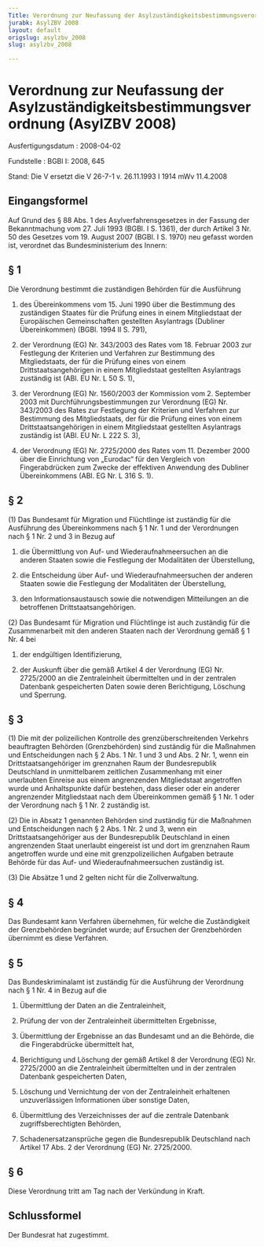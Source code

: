 ```yaml
---
Title: Verordnung zur Neufassung der Asylzuständigkeitsbestimmungsverordnung
jurabk: AsylZBV 2008
layout: default
origslug: asylzbv_2008
slug: asylzbv_2008

---
```


# Verordnung zur Neufassung der Asylzuständigkeitsbestimmungsverordnung (AsylZBV 2008)

Ausfertigungsdatum
:   2008-04-02

Fundstelle
:   BGBl I: 2008, 645

Stand: Die V ersetzt die V 26-7-1 v. 26.11.1993 I 1914 mWv 11.4.2008

## Eingangsformel

Auf Grund des § 88 Abs. 1 des Asylverfahrensgesetzes in der Fassung
der Bekanntmachung vom 27. Juli 1993 (BGBl. I S. 1361), der durch
Artikel 3 Nr. 50 des Gesetzes vom 19. August 2007 (BGBl. I S. 1970)
neu gefasst worden ist, verordnet das Bundesministerium des Innern:

## § 1

Die Verordnung bestimmt die zuständigen Behörden für die Ausführung

1.  des Übereinkommens vom 15. Juni 1990 über die Bestimmung des
    zuständigen Staates für die Prüfung eines in einem Mitgliedstaat der
    Europäischen Gemeinschaften gestellten Asylantrags (Dubliner
    Übereinkommen) (BGBl. 1994 II S. 791),


2.  der Verordnung (EG) Nr. 343/2003 des Rates vom 18. Februar 2003 zur
    Festlegung der Kriterien und Verfahren zur Bestimmung des
    Mitgliedstaats, der für die Prüfung eines von einem
    Drittstaatsangehörigen in einem Mitgliedstaat gestellten Asylantrags
    zuständig ist (ABl. EU Nr. L 50 S. 1),


3.  der Verordnung (EG) Nr. 1560/2003 der Kommission vom 2. September 2003
    mit Durchführungsbestimmungen zur Verordnung (EG) Nr. 343/2003 des
    Rates zur Festlegung der Kriterien und Verfahren zur Bestimmung des
    Mitgliedstaats, der für die Prüfung eines von einem
    Drittstaatsangehörigen in einem Mitgliedstaat gestellten Asylantrags
    zuständig ist (ABl. EU Nr. L 222 S. 3),


4.  der Verordnung (EG) Nr. 2725/2000 des Rates vom 11. Dezember 2000 über
    die Einrichtung von „Eurodac“ für den Vergleich von Fingerabdrücken
    zum Zwecke der effektiven Anwendung des Dubliner Übereinkommens (ABl.
    EG Nr. L 316 S. 1).

## § 2

(1) Das Bundesamt für Migration und Flüchtlinge ist zuständig für die
Ausführung des Übereinkommens nach § 1 Nr. 1 und der Verordnungen nach
§ 1 Nr. 2 und 3 in Bezug auf

1.  die Übermittlung von Auf- und Wiederaufnahmeersuchen an die anderen
    Staaten sowie die Festlegung der Modalitäten der Überstellung,


2.  die Entscheidung über Auf- und Wiederaufnahmeersuchen der anderen
    Staaten sowie die Festlegung der Modalitäten der Überstellung,


3.  den Informationsaustausch sowie die notwendigen Mitteilungen an die
    betroffenen Drittstaatsangehörigen.




(2) Das Bundesamt für Migration und Flüchtlinge ist auch zuständig für
die Zusammenarbeit mit den anderen Staaten nach der Verordnung gemäß §
1 Nr. 4 bei

1.  der endgültigen Identifizierung,


2.  der Auskunft über die gemäß Artikel 4 der Verordnung (EG) Nr.
    2725/2000 an die Zentraleinheit übermittelten und in der zentralen
    Datenbank gespeicherten Daten sowie deren Berichtigung, Löschung und
    Sperrung.

## § 3

(1) Die mit der polizeilichen Kontrolle des grenzüberschreitenden
Verkehrs beauftragten Behörden (Grenzbehörden) sind zuständig für die
Maßnahmen und Entscheidungen nach § 2 Abs. 1 Nr. 1 und 3 und Abs. 2
Nr. 1, wenn ein Drittstaatsangehöriger im grenznahen Raum der
Bundesrepublik Deutschland in unmittelbarem zeitlichen Zusammenhang
mit einer unerlaubten Einreise aus einem angrenzenden Mitgliedstaat
angetroffen wurde und Anhaltspunkte dafür bestehen, dass dieser oder
ein anderer angrenzender Mitgliedstaat nach dem Übereinkommen gemäß §
1 Nr. 1 oder der Verordnung nach § 1 Nr. 2 zuständig ist.

(2) Die in Absatz 1 genannten Behörden sind zuständig für die
Maßnahmen und Entscheidungen nach § 2 Abs. 1 Nr. 2 und 3, wenn ein
Drittstaatsangehöriger aus der Bundesrepublik Deutschland in einen
angrenzenden Staat unerlaubt eingereist ist und dort im grenznahen
Raum angetroffen wurde und eine mit grenzpolizeilichen Aufgaben
betraute Behörde für das Auf- und Wiederaufnahmeersuchen zuständig
ist.

(3) Die Absätze 1 und 2 gelten nicht für die Zollverwaltung.

## § 4

Das Bundesamt kann Verfahren übernehmen, für welche die Zuständigkeit
der Grenzbehörden begründet wurde; auf Ersuchen der Grenzbehörden
übernimmt es diese Verfahren.

## § 5

Das Bundeskriminalamt ist zuständig für die Ausführung der Verordnung
nach § 1 Nr. 4 in Bezug auf die

1.  Übermittlung der Daten an die Zentraleinheit,


2.  Prüfung der von der Zentraleinheit übermittelten Ergebnisse,


3.  Übermittlung der Ergebnisse an das Bundesamt und an die Behörde, die
    die Fingerabdrücke übermittelt hat,


4.  Berichtigung und Löschung der gemäß Artikel 8 der Verordnung (EG) Nr.
    2725/2000 an die Zentraleinheit übermittelten und in der zentralen
    Datenbank gespeicherten Daten,


5.  Löschung und Vernichtung der von der Zentraleinheit erhaltenen
    unzuverlässigen Informationen über sonstige Daten,


6.  Übermittlung des Verzeichnisses der auf die zentrale Datenbank
    zugriffsberechtigten Behörden,


7.  Schadenersatzansprüche gegen die Bundesrepublik Deutschland nach
    Artikel 17 Abs. 2 der Verordnung (EG) Nr. 2725/2000.

## § 6

Diese Verordnung tritt am Tag nach der Verkündung in Kraft.

## Schlussformel

Der Bundesrat hat zugestimmt.

